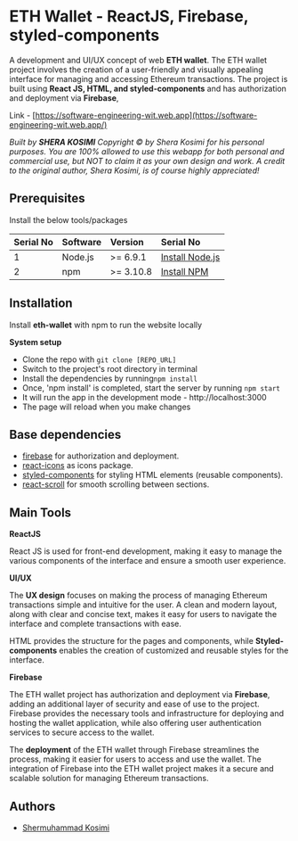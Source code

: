 
#  ETH Wallet - ReactJS, Firebase, styled-components

A development and UI/UX concept of web **ETH wallet**. The ETH wallet project involves the creation of a user-friendly and visually appealing interface for managing and accessing Ethereum transactions. The project is built using **React JS, HTML, and styled-components** and has authorization and deployment via **Firebase**, 

Link - [https://software-engineering-wit.web.app](https://software-engineering-wit.web.app/) 
 

*Built by **SHERA KOSIMI** Copyright © by Shera Kosimi for his personal purposes. You are 100% allowed to use this webapp for both personal and commercial use, but NOT to claim it as your own design and work. A credit to the original author, Shera Kosimi, is of course highly appreciated!*   

## Prerequisites

Install the below tools/packages

| Serial No | Software         | Version   | Serial No                                                                  |
| :-------- | :--------------- | :-------- | :------------------------------------------------------------------------- |
| 1         | Node.js          | >= 6.9.1  | [Install Node.js](https://nodejs.org/en/download/)                         |
| 2         | npm              | >= 3.10.8 | [Install NPM](https://www.npmjs.com/get-npm)                               |

## Installation
Install **eth-wallet** with npm to run the website locally

**System setup**

- Clone the repo with `git clone [REPO_URL] `
- Switch to the project's root directory in terminal
- Install the dependencies by running`npm install`
- Once, 'npm install' is completed, start the server by running `npm start`
- It will run the app in the development mode -  http://localhost:3000
- The page will reload when you make changes

## Base dependencies

- [firebase](https://firebase.google.com/) for authorization and deployment.
- [react-icons](https://react-icons.github.io/react-icons/) as icons package.
- [styled-components](https://styled-components.com/) for styling HTML elements (reusable components).
- [react-scroll](https://www.npmjs.com/package/react-scroll) for smooth scrolling between sections.

## Main Tools 

**ReactJS**

React JS is used for front-end development, making it easy to manage the various components of the interface and ensure a smooth user experience.


**UI/UX**

The **UX design** focuses on making the process of managing Ethereum transactions simple and intuitive for the user. A clean and modern layout, along with clear and concise text, makes it easy for users to navigate the interface and complete transactions with ease.

HTML provides the structure for the pages and components, while **Styled-components** enables the creation of customized and reusable styles for the interface.
 

**Firebase**

The ETH wallet project has authorization and deployment via **Firebase**, adding an additional layer of security and ease of use to the project. Firebase provides the necessary tools and infrastructure for deploying and hosting the wallet application, while also offering user authentication services to secure access to the wallet.

The **deployment** of the ETH wallet through Firebase streamlines the process, making it easier for users to access and use the wallet. The integration of Firebase into the ETH wallet project makes it a secure and scalable solution for managing Ethereum transactions.


## Authors

- [Shermuhammad Kosimi ](https://github.com/sherakosimi)

